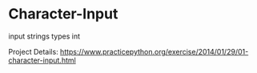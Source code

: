 # Character-Input
input strings types int

Project Details:
https://www.practicepython.org/exercise/2014/01/29/01-character-input.html
